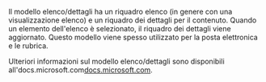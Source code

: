﻿Il modello elenco/dettagli ha un riquadro elenco (in genere con una visualizzazione elenco) e un riquadro dei dettagli per il contenuto. Quando un elemento dell'elenco è selezionato, il riquadro dei dettagli viene aggiornato. Questo modello viene spesso utilizzato per la posta elettronica e le rubrica.

Ulteriori informazioni sul modello elenco/dettagli sono disponibili all'docs.microsoft.com[docs.microsoft.com](https://docs.microsoft.com/windows/apps/design/controls/list-details).